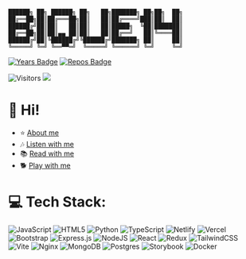 ```
██████╗ ██╗ ██████╗ ██╗   ██╗███████╗ ██╗██╗  ██╗
██╔══██╗██║██╔═══██╗██║   ██║██╔════╝███║██║  ██║
██████╔╝██║██║   ██║██║   ██║█████╗  ╚██║███████║
██╔══██╗██║██║▄▄ ██║██║   ██║██╔══╝   ██║╚════██║
██████╔╝██║╚██████╔╝╚██████╔╝███████╗ ██║     ██║
╚═════╝ ╚═╝ ╚══▀▀═╝  ╚═════╝ ╚══════╝ ╚═╝     ╚═╝
```

[![Years Badge](https://badges.pufler.dev/years/bique14)](https://badges.pufler.dev)
[![Repos Badge](https://badges.pufler.dev/repos/bique14)](https://badges.pufler.dev)

![Visitors](https://api.visitorbadge.io/api/visitors?path=https%3A%2F%2Fgithub.com%2Fbique14&countColor=%2337d67a&style=flat)
![](https://img.shields.io/badge/bique-14-red)


# 👀 Hi!
- ⭐️ [About me](https://bique14.github.io/profile/)
- 🎶 [Listen with me](https://spotify-fake-lyric.netlify.app/)
- 📚 [Read with me](https://wenrene.netlify.app/)
- 🐕 [Play with me](https://bique14.github.io/dog-play-the-piano/src/index.html)

# 💻 Tech Stack:
![JavaScript](https://img.shields.io/badge/javascript-%23323330.svg?style=for-the-badge&logo=javascript&logoColor=%23F7DF1E) ![HTML5](https://img.shields.io/badge/html5-%23E34F26.svg?style=for-the-badge&logo=html5&logoColor=white) ![Python](https://img.shields.io/badge/python-3670A0?style=for-the-badge&logo=python&logoColor=ffdd54) ![TypeScript](https://img.shields.io/badge/typescript-%23007ACC.svg?style=for-the-badge&logo=typescript&logoColor=white) ![Netlify](https://img.shields.io/badge/netlify-%23000000.svg?style=for-the-badge&logo=netlify&logoColor=#00C7B7) ![Vercel](https://img.shields.io/badge/vercel-%23000000.svg?style=for-the-badge&logo=vercel&logoColor=white) ![Bootstrap](https://img.shields.io/badge/bootstrap-%238511FA.svg?style=for-the-badge&logo=bootstrap&logoColor=white) ![Express.js](https://img.shields.io/badge/express.js-%23404d59.svg?style=for-the-badge&logo=express&logoColor=%2361DAFB) ![NodeJS](https://img.shields.io/badge/node.js-6DA55F?style=for-the-badge&logo=node.js&logoColor=white) ![React](https://img.shields.io/badge/react-%2320232a.svg?style=for-the-badge&logo=react&logoColor=%2361DAFB) ![Redux](https://img.shields.io/badge/redux-%23593d88.svg?style=for-the-badge&logo=redux&logoColor=white) ![TailwindCSS](https://img.shields.io/badge/tailwindcss-%2338B2AC.svg?style=for-the-badge&logo=tailwind-css&logoColor=white) ![Vite](https://img.shields.io/badge/vite-%23646CFF.svg?style=for-the-badge&logo=vite&logoColor=white) ![Nginx](https://img.shields.io/badge/nginx-%23009639.svg?style=for-the-badge&logo=nginx&logoColor=white) ![MongoDB](https://img.shields.io/badge/MongoDB-%234ea94b.svg?style=for-the-badge&logo=mongodb&logoColor=white) ![Postgres](https://img.shields.io/badge/postgres-%23316192.svg?style=for-the-badge&logo=postgresql&logoColor=white) ![Storybook](https://img.shields.io/badge/-Storybook-FF4785?style=for-the-badge&logo=storybook&logoColor=white) ![Docker](https://img.shields.io/badge/docker-%230db7ed.svg?style=for-the-badge&logo=docker&logoColor=white)
